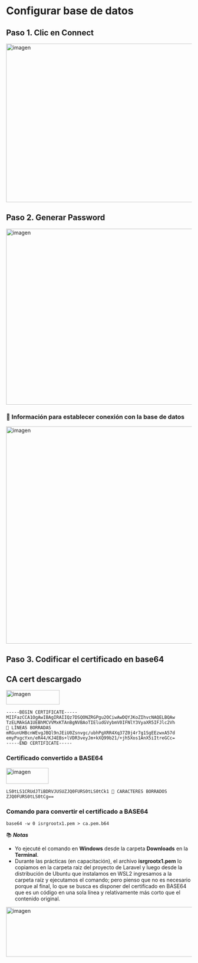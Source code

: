 # Configurar base de datos

## Paso 1. Clic en Connect

<img width="920" height="430" alt="imagen" src="https://github.com/user-attachments/assets/be206195-17f3-44de-9eef-f0f460b00ab8" />

## Paso 2. Generar Password

<img width="763" height="477" alt="imagen" src="https://github.com/user-attachments/assets/8c8729de-28d4-4120-b4da-2554019b5ed6" />  

### 🔑 Información para establecer conexión con la base de datos  

<img width="715" height="589" alt="imagen" src="https://github.com/user-attachments/assets/c66a5410-52d1-4912-be5b-a1a6d7f927b9" />


## Paso 3. Codificar el certificado en base64

## CA cert descargado

<img width="145" height="39" alt="imagen" src="https://github.com/user-attachments/assets/64802d5f-9b49-4544-bb8d-2e25e970d50f" />  

```
-----BEGIN CERTIFICATE-----
MIIFazCCA1OgAwIBAgIRAIIQz7DSQONZRGPgu2OCiwAwDQYJKoZIhvcNAQELBQAw
TzELMAkGA1UEBhMCVVMxKTAnBgNVBAoTIEludGVybmV0IFNlY3VyaXR5IFJlc2Vh
🎈 LÍNEAS BORRADAS
mRGunUHBcnWEvgJBQl9nJEiU0Zsnvgc/ubhPgXRR4Xq37Z0j4r7g1SgEEzwxA57d
emyPxgcYxn/eR44/KJ4EBs+lVDR3veyJm+kXQ99b21/+jh5Xos1AnX5iItreGCc=
-----END CERTIFICATE-----
```

### Certificado convertido a BASE64

<img width="115" height="43" alt="imagen" src="https://github.com/user-attachments/assets/cc78994f-c5b4-4aa5-96ce-7bc956efa2c0" />  

```
LS0tLS1CRUdJTiBDRVJUSUZJQ0FURS0tLS0tCk1 🎈 CARACTERES BORRADOS ZJQ0FURS0tLS0tCg==
```

### Comando para convertir el certificado a BASE64

```
base64 -w 0 isrgrootx1.pem > ca.pem.b64
```


📚 ***Notas***
- Yo ejecuté el comando en **Windows** desde la carpeta **Downloads** en la **Terminal**.
- Durante las prácticas (en capacitación), el archivo **isrgrootx1.pem** lo copiamos en la carpeta raiz del proyecto de Laravel y luego desde la distribución de Ubuntu que instalamos en WSL2 ingresamos a la carpeta raíz y ejecutamos el comando; pero pienso que no es necesario porque al final, lo que se busca es disponer del certificado en BASE64 que es un código en una sola línea y relativamente más corto que el contenido original.  
<img width="653" height="135" alt="imagen" src="https://github.com/user-attachments/assets/22865f09-8c8c-4dd6-af5a-88c50d3f7264" />



